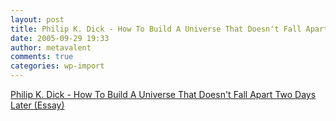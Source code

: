 ```yaml
---
layout: post
title: Philip K. Dick - How To Build A Universe That Doesn't Fall Apart Two Days Later (Essay)
date: 2005-09-29 19:33
author: metavalent
comments: true
categories: wp-import
---
```

<a href="http://www.geocities.com/pkdlw/howtobuild.html">Philip K. Dick - How To Build A Universe That Doesn't Fall Apart Two Days Later (Essay)</a>
